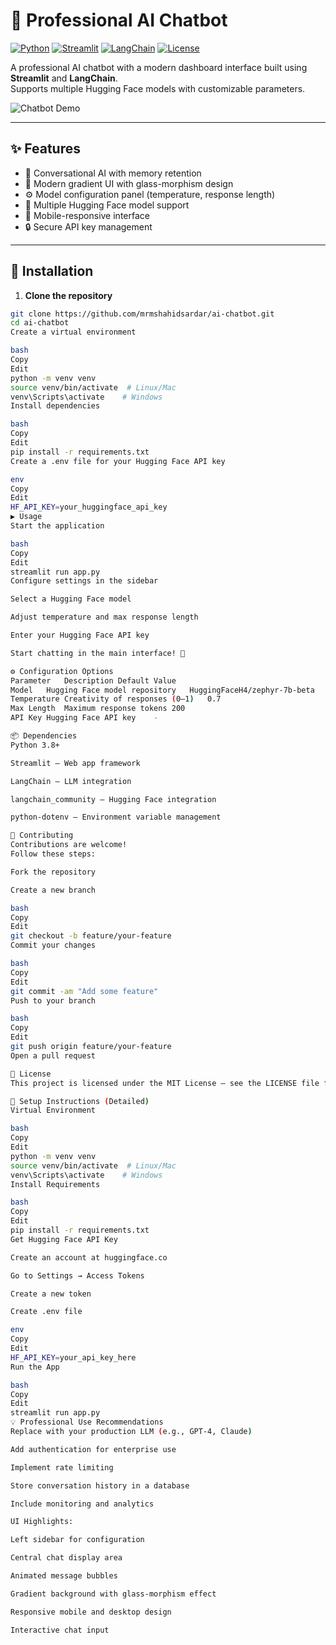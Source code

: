 # 🤖 Professional AI Chatbot

[![Python](https://img.shields.io/badge/Python-3.8%2B-blue?logo=python&logoColor=white)](https://python.org)
[![Streamlit](https://img.shields.io/badge/Streamlit-1.32.0-FF4B4B?logo=streamlit&logoColor=white)](https://streamlit.io)
[![LangChain](https://img.shields.io/badge/LangChain-0.1.16-00ADD8?logo=langchain&logoColor=white)](https://langchain.com)
[![License](https://img.shields.io/badge/License-MIT-green)](https://opensource.org/licenses/MIT)

A professional AI chatbot with a modern dashboard interface built using **Streamlit** and **LangChain**.  
Supports multiple Hugging Face models with customizable parameters.

![Chatbot Demo](demo.gif)

---

## ✨ Features

- 💬 Conversational AI with memory retention  
- 🎨 Modern gradient UI with glass-morphism design  
- ⚙️ Model configuration panel (temperature, response length)  
- 🤗 Multiple Hugging Face model support  
- 📱 Mobile-responsive interface  
- 🔒 Secure API key management  

---

## 🚀 Installation

1. **Clone the repository**
```bash
git clone https://github.com/mrmshahidsardar/ai-chatbot.git
cd ai-chatbot
Create a virtual environment

bash
Copy
Edit
python -m venv venv
source venv/bin/activate  # Linux/Mac
venv\Scripts\activate    # Windows
Install dependencies

bash
Copy
Edit
pip install -r requirements.txt
Create a .env file for your Hugging Face API key

env
Copy
Edit
HF_API_KEY=your_huggingface_api_key
▶️ Usage
Start the application

bash
Copy
Edit
streamlit run app.py
Configure settings in the sidebar

Select a Hugging Face model

Adjust temperature and max response length

Enter your Hugging Face API key

Start chatting in the main interface! 🎉

⚙️ Configuration Options
Parameter	Description	Default Value
Model	Hugging Face model repository	HuggingFaceH4/zephyr-7b-beta
Temperature	Creativity of responses (0–1)	0.7
Max Length	Maximum response tokens	200
API Key	Hugging Face API key	-

📦 Dependencies
Python 3.8+

Streamlit – Web app framework

LangChain – LLM integration

langchain_community – Hugging Face integration

python-dotenv – Environment variable management

🤝 Contributing
Contributions are welcome!
Follow these steps:

Fork the repository

Create a new branch

bash
Copy
Edit
git checkout -b feature/your-feature
Commit your changes

bash
Copy
Edit
git commit -am "Add some feature"
Push to your branch

bash
Copy
Edit
git push origin feature/your-feature
Open a pull request

📜 License
This project is licensed under the MIT License – see the LICENSE file for details.

📌 Setup Instructions (Detailed)
Virtual Environment

bash
Copy
Edit
python -m venv venv
source venv/bin/activate  # Linux/Mac
venv\Scripts\activate    # Windows
Install Requirements

bash
Copy
Edit
pip install -r requirements.txt
Get Hugging Face API Key

Create an account at huggingface.co

Go to Settings → Access Tokens

Create a new token

Create .env file

env
Copy
Edit
HF_API_KEY=your_api_key_here
Run the App

bash
Copy
Edit
streamlit run app.py
💡 Professional Use Recommendations
Replace with your production LLM (e.g., GPT-4, Claude)

Add authentication for enterprise use

Implement rate limiting

Store conversation history in a database

Include monitoring and analytics

UI Highlights:

Left sidebar for configuration

Central chat display area

Animated message bubbles

Gradient background with glass-morphism effect

Responsive mobile and desktop design

Interactive chat input

